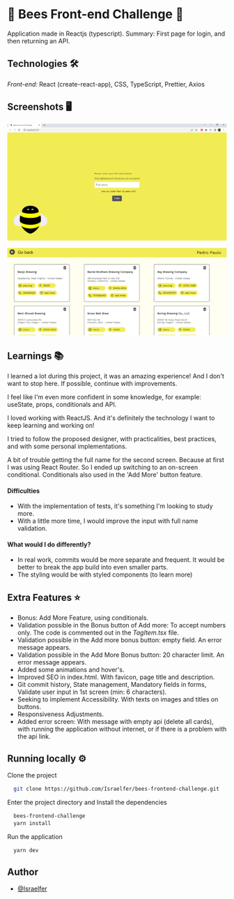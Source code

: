 # 🐝 Bees Front-end Challenge 🐝

Application made in Reactjs (typescript).
Summary: First page for login, and then returning an API.

## Technologies 🛠️

_Front-end:_ React (create-react-app), CSS, TypeScript, Prettier, Axios

## Screenshots 🖥️

![Screen One](./src/assets/print-screen1.png?raw=true 'screenshot')

![Screen Two](./src/assets/print-screen2.png?raw=true 'screenshot')

## Learnings 📚

I learned a lot during this project, it was an amazing experience! And I don't want to stop here. If possible, continue with improvements.

I feel like I'm even more confident in some knowledge, for example: useState, props, conditionals and API.

I loved working with ReactJS. And it's definitely the technology I want to keep learning and working on!

I tried to follow the proposed designer, with practicalities, best practices, and with some personal implementations.

A bit of trouble getting the full name for the second screen. Because at first I was using React Router. So I ended up switching to an on-screen conditional. Conditionals also used in the 'Add More' button feature.

#### Difficulties

- With the implementation of tests, it's something I'm looking to study more.
- With a little more time, I would improve the input with full name validation.

#### What would I do differently?

- In real work, commits would be more separate and frequent. It would be better to break the app build into even smaller parts.
- The styling would be with styled components (to learn more)

## Extra Features ⭐

- Bonus: Add More Feature, using conditionals.
- Validation possible in the Bonus button of Add more: To accept numbers only. The code is commented out in the _TagItem.tsx_ file.
- Validation possible in the Add more bonus button: empty field. An error message appears.
- Validation possible in the Add More Bonus button: 20 character limit. An error message appears.
- Added some animations and hover's.
- Improved SEO in index.html. With favicon, page title and description.
- Git commit history, State management, Mandatory fields in forms, Validate user input in 1st screen (min: 6 characters).
- Seeking to implement Accessibility. With texts on images and titles on buttons.
- Responsiveness Adjustments.
- Added error screen: With message with empty api (delete all cards), with running the application without internet, or if there is a problem with the api link.

## Running locally ⚙️

Clone the project

```bash
  git clone https://github.com/Israelfer/bees-frontend-challenge.git
```

Enter the project directory and Install the dependencies

```bash
  bees-frontend-challenge
  yarn install
```

Run the application

```bash
  yarn dev
```

## Author

- [@Israelfer](https://www.github.com/Israelfer)
